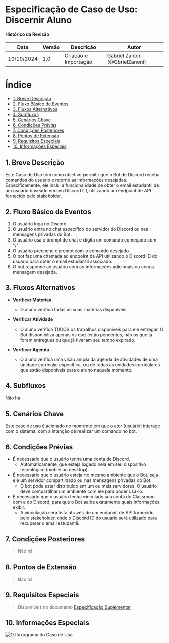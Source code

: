 # Especificação de Caso de Uso: Discernir Aluno

#### Histórico da Revisão
| Data       | Versão | Descrição           | Autor                            |
|------------|--------|---------------------|----------------------------------|
| 10/10/2024 | 1.0    | Criação e Importação| Gabriel Zanoni (@GbrielZanoni)   |

# Índice

- [1. Breve Descrição](#introducao)	
- [2. Fluxo Básico de Eventos](#fluxo-basico) 
- [3. Fluxos Alternativos](#fluxos-alternativos)
- [4. Subfluxos](#subfluxos)	
- [5. Cenários Chave](#cenarios-chave) 
- [6. Condições Prévias](#condicoes-previas)
- [7. Condições Posteriores](#condicoes-posteriores)
- [8. Pontos de Extensão](#pontos-de-extensao)
- [9. Requisitos Especiais](#requisitos-especiais)
- [10. Informações Especiais](#informacoes-especiais)

## <a name="introducao"></a> 1. Breve Descrição 

Este Caso de Uso tem como objetivo permitir que o Bot de Discord receba comandos do usuário e retorne as informações desejadas. Especificamente, ele inclui a funcionalidade de obter o email estudantil de um usuário baseado em seu Discord ID, utilizando um endpoint de API fornecido pelo stakeholder.

## <a name="fluxo-basico"></a> 2. Fluxo Básico de Eventos

1. O usuário loga no Discord.
2. O usuário entra no chat específico do servidor do Discord ou nas mensagens privadas do Bot.
3. O usuário usa o prompt de chat e digita um comando começado com "/".
4. O usuário preenche o prompt com o comando desejado.
5. O bot faz uma chamada ao endpoint da API utilizando o Discord ID do usuário para obter o email estudantil associado.
6. O bot responde ao usuário com as informações adicionais ou com a mensagem desejada.

## <a name="fluxos-alternativos"></a> 3. Fluxos Alternativos

- **Verificar Materias**
  - O aluno verifica todas as suas matérias disponíveis.
  
- **Verificar Atividade**
  - O aluno verifica TODOS os trabalhos disponíveis para ele entregar. O Bot disponibiliza apenas os que estão pendentes, não os que já foram entregues ou que já tiveram seu tempo expirado.
  
- **Verificar Agenda**
  - O aluno verifica uma visão ampla da agenda de atividades de uma unidade curricular específica, ou de todas as unidades curriculares que estão disponíveis para o aluno naquele momento.

## <a name="subfluxos"></a> 4. Subfluxos
Não há

## <a name="cenarios-chave"></a> 5. Cenários Chave

Este caso de uso é acionado no momento em que o ator (usuário) interage com o sistema, com a intenção de realizar um comando no bot. 

## <a name="condicoes-previas"></a> 6. Condições Prévias

- É necessário que o usuário tenha uma conta de Discord.
  - Automaticamente, que esteja logado nela em seu dispositivo tecnológico (mobile ou desktop).
- É necessário que o usuário esteja no mesmo ambiente que o Bot, seja ele um servidor compartilhado ou nas mensagens privadas do Bot.
  - O bot pode estar distribuído em um ou mais servidores. O usuário deve compartilhar um ambiente com ele para poder usá-lo.
- É necessário que o usuário tenha vinculado sua conta do Classroom com a do Discord, para que o Bot saiba exatamente quais informações exibir.
  - A vinculação será feita através de um endpoint de API fornecido pelo stakeholder, onde o Discord ID do usuário será utilizado para recuperar o email estudantil.

## <a name="condicoes-posteriores"></a> 7. Condições Posteriores

> Não há

## <a name="pontos-de-extensao"></a> 8. Pontos de Extensão

> Não há

## <a name="requisitos-especiais"></a> 9. Requisitos Especiais

> Disponíveis no documento [Especificação Suplementar](rup_supdoc.md)

## <a name="informacoes-especiais"></a> 10. Informações Especiais

![O fluxograma do Caso de Uso](https://i.imgur.com/7NNdZcd.png)
